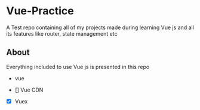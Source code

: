 # Vue-Practice
A Test repo containing all of my projects made during learning Vue js and all its features like router, state management etc

## About
Everything included to use Vue js is presented in this repo

- vue
* [] Vue CDN
* [x] Vuex